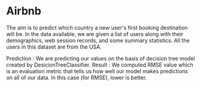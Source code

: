 # Airbnb

The aim is to predict which country a new user's first booking destination will be. In the data available, we are given a list of users along with their demographics, web session records, and some summary statistics. All the users in this dataset are from the USA.

Prediction : We are predicting our values on the basis of decision tree model created by DesicionTreeClassifier.
Result : We computed RMSE value which is an evaluation metric that tells us how well our model makes predictions on all of our data. In this case (for RMSE), lower is better.
